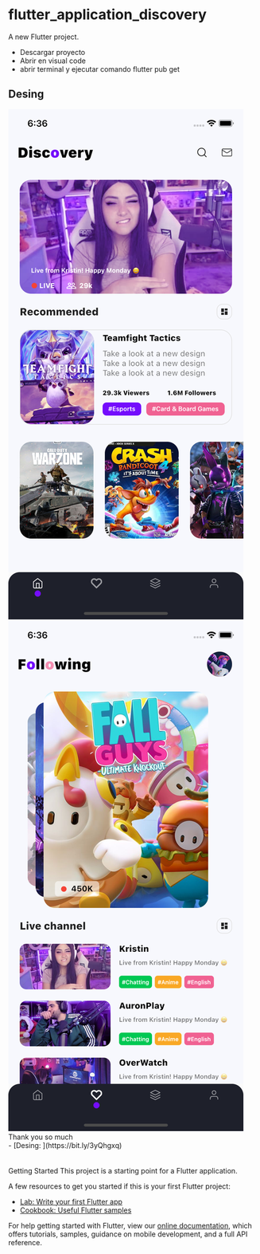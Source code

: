 # flutter_application_discovery

A new Flutter project. <br>
- Descargar proyecto
- Abrir en visual code
- abrir terminal y ejecutar comando flutter pub get

## Desing
<img src="https://github.com/gquinodeveloper/flutter_app_games/blob/master/s1.png"/>
<img src="https://github.com/gquinodeveloper/flutter_app_games/blob/master/s2.png"/>
<br>
Thank you so much<br>
- [Desing: ](https://bit.ly/3yQhgxq)
<br>
<br>
<br>
Getting Started
This project is a starting point for a Flutter application.

A few resources to get you started if this is your first Flutter project:

- [Lab: Write your first Flutter app](https://flutter.dev/docs/get-started/codelab)
- [Cookbook: Useful Flutter samples](https://flutter.dev/docs/cookbook)

For help getting started with Flutter, view our
[online documentation](https://flutter.dev/docs), which offers tutorials,
samples, guidance on mobile development, and a full API reference.
